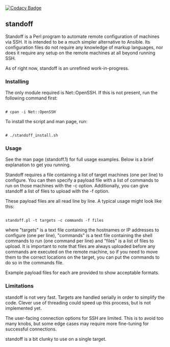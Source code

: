 [![Codacy Badge](https://api.codacy.com/project/badge/Grade/ea9cfcc5831b449c9a1096d1dfd0037b)](https://www.codacy.com/manual/jsfierro/standoff?utm_source=github.com&amp;utm_medium=referral&amp;utm_content=jsfierro/standoff&amp;utm_campaign=Badge_Grade)

## standoff

Standoff is a Perl program to automate remote configuration of machines via SSH.
It is intended to be a much simpler alternative to Ansible. Its configuration files do not require 
any knowledge of markup languages, nor does it require any setup on the remote machines
at all beyond running SSH. 

As of right now, standoff is an unrefined work-in-progress. 

### Installing

The only module required is Net::OpenSSH. If this is not present, 
run the following command first:

```

# cpan -i Net::OpenSSH
```

To install the script and man page, run:
```

# ./standoff_install.sh
```

### Usage

See the man page (standoff.1) for full usage examples. Below is a brief explanation
to get you running. 

Standoff requires a file containing a list of target machines (one per line) to configure.
You can then specify a payload file with a list of commands to run on those machines with the -c option.
Additionally, you can give standoff a list of files to upload with the -f option. 

These payload files are all read line by line. A typical usage might look like this:
 
```

standoff.pl -t targets -c commands -f files
```

where "targets" is a text file containing the hostnames or IP addresses to configure (one per line),
"commands" is a text file containing the shell commands to run (one command per line) and
"files" is a list of files to upload. It is important to note that files are always uploaded before any commands
are executed on the remote machine, so if you need to move them to the correct locations on the target, you can put 
the commands to do so in the commands file.

Example payload files for each are provided to show acceptable formats. 

### Limitations

standoff is not very fast. Targets are handled serially in order to simplify the code.
Clever use of threading could speed up this process, but is not implemented yet.

The user-facing connection options for SSH are limited. This is to avoid too many knobs, but
some edge cases may require more fine-tuning for successful connections.

standoff is a bit clunky to use on a single target.

